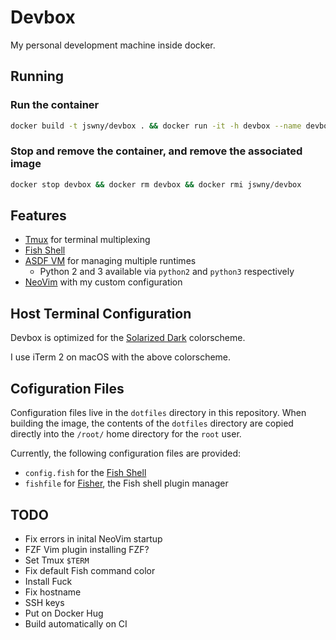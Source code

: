 # Devbox
My personal development machine inside docker.

## Running
### Run the container
```bash
docker build -t jswny/devbox . && docker run -it -h devbox --name devbox jswny/devbox
```

### Stop and remove the container, and remove the associated image
```bash
docker stop devbox && docker rm devbox && docker rmi jswny/devbox
```

## Features
- [Tmux](https://github.com/tmux/tmux) for terminal multiplexing
- [Fish Shell](https://fishshell.com/)
- [ASDF VM](https://github.com/asdf-vm/asdf) for managing multiple runtimes
  - Python 2 and 3 available via `python2` and `python3` respectively
- [NeoVim](https://neovim.io/) with my custom configuration

## Host Terminal Configuration
Devbox is optimized for the [Solarized Dark](https://ethanschoonover.com/solarized/) colorscheme.

I use iTerm 2 on macOS with the above colorscheme.

## Cofiguration Files
Configuration files live in the `dotfiles` directory in this repository. When building the image, the contents of the `dotfiles` directory are copied directly into the `/root/` home directory for the `root` user.

Currently, the following configuration files are provided:
- `config.fish` for the [Fish Shell](https://fishshell.com/)
- `fishfile` for [Fisher](https://github.com/jorgebucaran/fisher), the Fish shell plugin manager

## TODO
- Fix errors in inital NeoVim startup
- FZF Vim plugin installing FZF?
- Set Tmux `$TERM`
- Fix default Fish command color
- Install Fuck
- Fix hostname
- SSH keys
- Put on Docker Hug
- Build automatically on CI